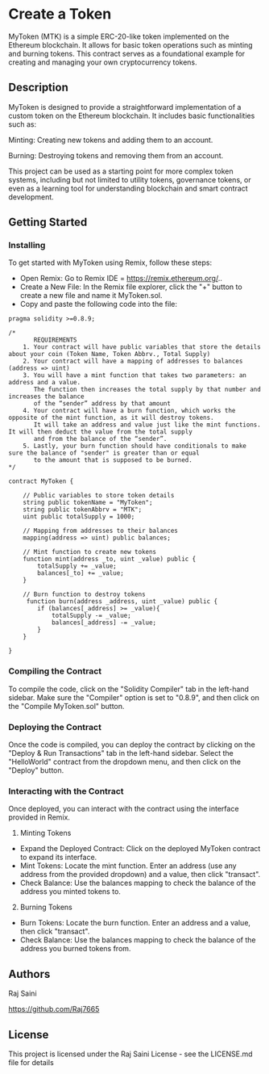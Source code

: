 # Create a Token

MyToken (MTK) is a simple ERC-20-like token implemented on the Ethereum blockchain. It allows for basic token operations such as minting and burning tokens. This contract serves as a foundational example for creating and managing your own cryptocurrency tokens.

## Description

MyToken is designed to provide a straightforward implementation of a custom token on the Ethereum blockchain. It includes basic functionalities such as:

Minting: Creating new tokens and adding them to an account.

Burning: Destroying tokens and removing them from an account.

This project can be used as a starting point for more complex token systems, including but not limited to utility tokens, governance tokens, or even as a learning tool for understanding blockchain and smart contract development.

## Getting Started


### Installing

To get started with MyToken using Remix, follow these steps:

* Open Remix: Go to Remix IDE = https://remix.ethereum.org/..
* Create a New File: In the Remix file explorer, click the "+" button to create a new file and name it MyToken.sol.
* Copy and paste the following code into the file:

```// SPDX-License-Identifier: MIT
pragma solidity >=0.8.9;

/*
       REQUIREMENTS
    1. Your contract will have public variables that store the details about your coin (Token Name, Token Abbrv., Total Supply)
    2. Your contract will have a mapping of addresses to balances (address => uint)
    3. You will have a mint function that takes two parameters: an address and a value. 
       The function then increases the total supply by that number and increases the balance 
       of the “sender” address by that amount
    4. Your contract will have a burn function, which works the opposite of the mint function, as it will destroy tokens. 
       It will take an address and value just like the mint functions. It will then deduct the value from the total supply 
       and from the balance of the “sender”.
    5. Lastly, your burn function should have conditionals to make sure the balance of "sender" is greater than or equal 
       to the amount that is supposed to be burned.
*/

contract MyToken {

    // Public variables to store token details
    string public tokenName = "MyToken";
    string public tokenAbbrv = "MTK";
    uint public totalSupply = 1000;

    // Mapping from addresses to their balances
    mapping(address => uint) public balances;

    // Mint function to create new tokens
    function mint(address _to, uint _value) public {
        totalSupply += _value;
        balances[_to] += _value;
    }

    // Burn function to destroy tokens
     function burn(address _address, uint _value) public {
        if (balances[_address] >= _value){
            totalSupply -= _value;
            balances[_address] -= _value;
        }
    }

}
```
### Compiling the Contract

To compile the code, click on the "Solidity Compiler" tab in the left-hand sidebar. Make sure the "Compiler" option is set to "0.8.9", and then click on the "Compile MyToken.sol" button.

### Deploying the Contract

Once the code is compiled, you can deploy the contract by clicking on the "Deploy & Run Transactions" tab in the left-hand sidebar. Select the "HelloWorld" contract from the dropdown menu, and then click on the "Deploy" button.

### Interacting with the Contract

Once deployed, you can interact with the contract using the interface provided in Remix.

1. Minting Tokens

* Expand the Deployed Contract: Click on the deployed MyToken contract to expand its interface.
* Mint Tokens: Locate the mint function. Enter an address (use any address from the provided dropdown) and a value, then click "transact".
* Check Balance: Use the balances mapping to check the balance of the address you minted tokens to.

2. Burning Tokens

* Burn Tokens: Locate the burn function. Enter an address and a value, then click "transact".
* Check Balance: Use the balances mapping to check the balance of the address you burned tokens from.

## Authors

Raj Saini

https://github.com/Raj7665




## License

This project is licensed under the Raj Saini License - see the LICENSE.md file for details
